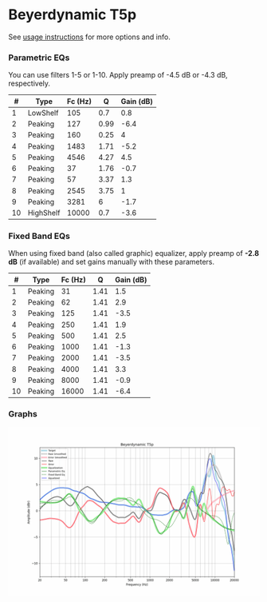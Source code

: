 # Beyerdynamic T5p
See [usage instructions](https://github.com/jaakkopasanen/AutoEq#usage) for more options and info.

### Parametric EQs
You can use filters 1-5 or 1-10. Apply preamp of -4.5 dB or -4.3 dB, respectively.

|   # | Type      |   Fc (Hz) |    Q |   Gain (dB) |
|-----|-----------|-----------|------|-------------|
|   1 | LowShelf  |       105 | 0.7  |         0.8 |
|   2 | Peaking   |       127 | 0.99 |        -6.4 |
|   3 | Peaking   |       160 | 0.25 |         4   |
|   4 | Peaking   |      1483 | 1.71 |        -5.2 |
|   5 | Peaking   |      4546 | 4.27 |         4.5 |
|   6 | Peaking   |        37 | 1.76 |        -0.7 |
|   7 | Peaking   |        57 | 3.37 |         1.3 |
|   8 | Peaking   |      2545 | 3.75 |         1   |
|   9 | Peaking   |      3281 | 6    |        -1.7 |
|  10 | HighShelf |     10000 | 0.7  |        -3.6 |

### Fixed Band EQs
When using fixed band (also called graphic) equalizer, apply preamp of **-2.8 dB** (if available) and set gains manually with these parameters.

|   # | Type    |   Fc (Hz) |    Q |   Gain (dB) |
|-----|---------|-----------|------|-------------|
|   1 | Peaking |        31 | 1.41 |         1.5 |
|   2 | Peaking |        62 | 1.41 |         2.9 |
|   3 | Peaking |       125 | 1.41 |        -3.5 |
|   4 | Peaking |       250 | 1.41 |         1.9 |
|   5 | Peaking |       500 | 1.41 |         2.5 |
|   6 | Peaking |      1000 | 1.41 |        -1.3 |
|   7 | Peaking |      2000 | 1.41 |        -3.5 |
|   8 | Peaking |      4000 | 1.41 |         3.3 |
|   9 | Peaking |      8000 | 1.41 |        -0.9 |
|  10 | Peaking |     16000 | 1.41 |        -6.4 |

### Graphs
![](./Beyerdynamic%20T5p.png)
